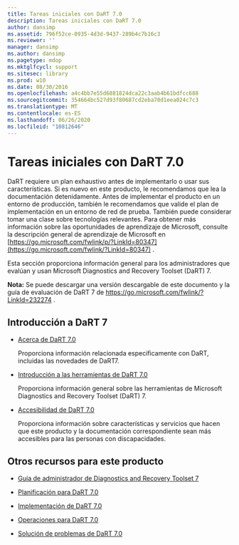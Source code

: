 ```yaml
---
title: Tareas iniciales con DaRT 7.0
description: Tareas iniciales con DaRT 7.0
author: dansimp
ms.assetid: 796f52ce-0935-4d3d-9437-289b4c7b16c3
ms.reviewer: ''
manager: dansimp
ms.author: dansimp
ms.pagetype: mdop
ms.mktglfcycl: support
ms.sitesec: library
ms.prod: w10
ms.date: 08/30/2016
ms.openlocfilehash: a4c4bb7e55d6881824dca22c3aab4b61bdfcc688
ms.sourcegitcommit: 354664bc527d93f80687cd2eba70d1eea024c7c3
ms.translationtype: MT
ms.contentlocale: es-ES
ms.lasthandoff: 06/26/2020
ms.locfileid: "10812646"
---
```

# Tareas iniciales con DaRT 7.0


DaRT requiere un plan exhaustivo antes de implementarlo o usar sus características. Si es nuevo en este producto, le recomendamos que lea la documentación detenidamente. Antes de implementar el producto en un entorno de producción, también le recomendamos que valide el plan de implementación en un entorno de red de prueba. También puede considerar tomar una clase sobre tecnologías relevantes. Para obtener más información sobre las oportunidades de aprendizaje de Microsoft, consulte la descripción general de aprendizaje de Microsoft en [https://go.microsoft.com/fwlink/p/?LinkId=80347](https://go.microsoft.com/fwlink/?LinkId=80347) .

Esta sección proporciona información general para los administradores que evalúan y usan Microsoft Diagnostics and Recovery Toolset (DaRT) 7.

**Nota:**  Se puede descargar una versión descargable de este documento y la guía de evaluación de DaRT 7 de <https://go.microsoft.com/fwlink/?LinkId=232274> .

 

## Introducción a DaRT 7


-   [Acerca de DaRT 7.0](about-dart-70-new-ia.md)

    Proporciona información relacionada específicamente con DaRT, incluidas las novedades de DaRT7.

-   [Introducción a las herramientas de DaRT 7.0](overview-of-the-tools-in-dart-70-new-ia.md)

    Proporciona información general sobre las herramientas de Microsoft Diagnostics and Recovery Toolset (DaRT) 7.

-   [Accesibilidad de DaRT 7.0](accessibility-for-dart-70.md)

    Proporciona información sobre características y servicios que hacen que este producto y la documentación correspondiente sean más accesibles para las personas con discapacidades.

## <a href="" id="other-resources-for-this-product-"></a>Otros recursos para este producto


-   [Guía de administrador de Diagnostics and Recovery Toolset 7](index.md)

-   [Planificación para DaRT 7.0](planning-for-dart-70-new-ia.md)

-   [Implementación de DaRT 7.0](deploying-dart-70-new-ia.md)

-   [Operaciones para DaRT 7.0](operations-for-dart-70-new-ia.md)

-   [Solución de problemas de DaRT 7.0](troubleshooting-dart-70-new-ia.md)

 

 





